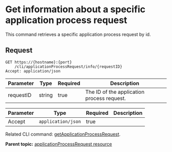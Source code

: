 # Get information about a specific application process request

This command retrieves a specific application process request by id.

## Request

```
GET https://{hostname}:{port}
    /cli/applicationProcessRequest/info/{requestID}
Accept: application/json

```

|Parameter|Type|Required|Description|
|---------|----|--------|-----------|
|requestID|string|true|The ID of the application process request.|

|Parameter|Type|Required|Description|
|---------|----|--------|-----------|
|Accept|`application/json`|true| |

Related CLI command: [getApplicationProcessRequest](udclient_getapplicationprocessrequest.md).

**Parent topic:** [applicationProcessRequest resource](../../com.udeploy.api.doc/topics/rest_cli_applicationprocessrequest.md)

